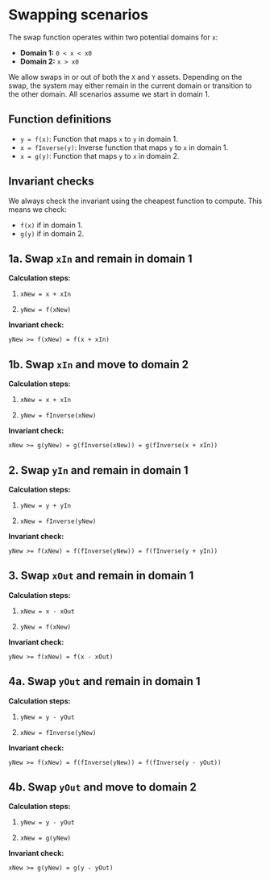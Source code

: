 # Swapping scenarios

The swap function operates within two potential domains for `x`:

- **Domain 1:** `0 < x < x0`
- **Domain 2:** `x > x0`

We allow swaps in or out of both the `X` and `Y` assets. Depending on the swap, the system may either remain in the current domain or transition to the other domain. All scenarios assume we start in domain 1.

## Function definitions

- `y = f(x)`: Function that maps `x` to `y` in domain 1.
- `x = fInverse(y)`: Inverse function that maps `y` to `x` in domain 1.
- `x = g(y)`: Function that maps `y` to `x` in domain 2.

## Invariant checks

We always check the invariant using the cheapest function to compute. This means we check:

- `f(x)` if in domain 1.
- `g(y)` if in domain 2.

## 1a. Swap `xIn` and remain in domain 1

**Calculation steps:**

1. `xNew = x + xIn`

2. `yNew = f(xNew)`

**Invariant check:**

`yNew >= f(xNew) = f(x + xIn)`

## 1b. Swap `xIn` and move to domain 2

**Calculation steps:**

1. `xNew = x + xIn`

2. `yNew = fInverse(xNew)`

**Invariant check:**

`xNew >= g(yNew) = g(fInverse(xNew)) = g(fInverse(x + xIn))`

## 2. Swap `yIn` and remain in domain 1

**Calculation steps:**

1. `yNew = y + yIn`

2. `xNew = fInverse(yNew)`

**Invariant check:**

`yNew >= f(xNew) = f(fInverse(yNew)) = f(fInverse(y + yIn))`

## 3. Swap `xOut` and remain in domain 1

**Calculation steps:**

1. `xNew = x - xOut`

2. `yNew = f(xNew)`

**Invariant check:**

`yNew >= f(xNew) = f(x - xOut)`

## 4a. Swap `yOut` and remain in domain 1

**Calculation steps:**

1. `yNew = y - yOut`

2. `xNew = fInverse(yNew)`

**Invariant check:**

`yNew >= f(xNew) = f(fInverse(yNew)) = f(fInverse(y - yOut))`

## 4b. Swap `yOut` and move to domain 2

**Calculation steps:**

1. `yNew = y - yOut`

2. `xNew = g(yNew)`

**Invariant check:**

`xNew >= g(yNew) = g(y - yOut)`

